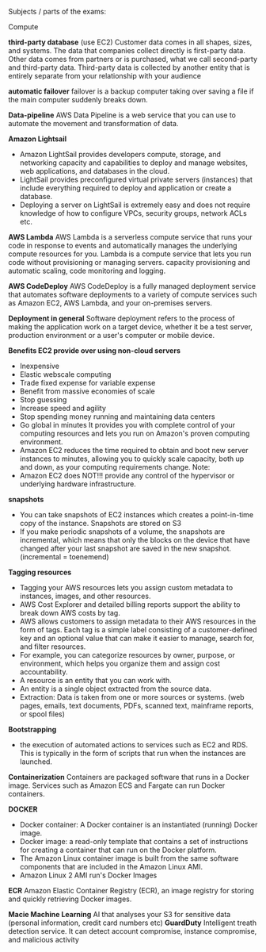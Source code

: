 Subjects / parts of the exams:

Compute 

**third-party database**  (use EC2) 
Customer data comes in all shapes, sizes, and systems. 
The data that companies collect directly is first-party data. 
Other data comes from partners or is purchased, what we call second-party and third-party data.
Third-party data is collected by another entity that is entirely separate from your relationship with your audience

**automatic failover** failover is a backup computer taking over saving a file if the main computer suddenly breaks down.

**Data-pipeline**
AWS Data Pipeline is a web service that you can use to automate the movement and transformation of data.

**Amazon Lightsail**
- Amazon LightSail provides developers compute, storage, and networking capacity and capabilities to deploy and manage websites, web applications, and databases in the cloud.
- LightSail provides preconfigured virtual private servers (instances) that include everything required to deploy and application or create a database.
- Deploying a server on LightSail is extremely easy and does not require knowledge of how to configure VPCs, security groups, network ACLs etc.

**AWS Lambda**
AWS Lambda is a serverless compute service that runs your code in response to events and automatically manages the underlying compute resources for you. Lambda is a compute service that lets you run code without provisioning or managing servers. 
capacity provisioning and automatic scaling, code monitoring and logging.

**AWS CodeDeploy** 
AWS CodeDeploy is a fully managed deployment service that automates software deployments to a variety of compute services such as Amazon EC2, AWS Lambda, and your on-premises servers. 

**Deployment in general**
Software deployment refers to the process of making the application work on a target device, whether it be a test server, production environment or a user's computer or mobile device.

**Benefits EC2 provide over using non-cloud servers**
- Inexpensive
- Elastic webscale computing
- Trade fixed expense for variable expense 
- Benefit from massive economies of scale
- Stop guessing 
- Increase speed and agility
- Stop spending money running and maintaining data centers
- Go global in minutes
It provides you with complete control of your computing resources and lets you run on Amazon's proven computing environment.
- Amazon EC2 reduces the time required to obtain and boot new server instances to minutes, allowing you to quickly scale capacity, both up and down, as your computing requirements change.
Note:
- Amazon EC2 does NOT!!! provide any control of the hypervisor or underlying hardware infrastructure.

**snapshots**
- You can take snapshots of EC2 instances which creates a point-in-time copy of the instance. Snapshots are stored on S3
- If you make periodic snapshots of a volume, the snapshots are incremental, which means that only the blocks on the device that have changed after your last snapshot are saved in the new snapshot. (incremental = toenemend)

**Tagging resources**
- Tagging your AWS resources lets you assign custom metadata to instances, images, and other resources. 
- AWS Cost Explorer and detailed billing reports support the ability to break down AWS costs by tag.
- AWS allows customers to assign metadata to their AWS resources in the form of tags. Each tag is a simple label consisting of a customer-defined key and an optional value that can make it easier to manage, search for, and filter resources.
- For example, you can categorize resources by owner, purpose, or environment, which helps you organize them and assign cost accountability.
- A resource is an entity that you can work with.
- An entity is a single object extracted from the source data.
- Extraction: Data is taken from one or more sources or systems. (web pages, emails, text documents, PDFs, scanned text, mainframe reports, or spool files)

**Bootstrapping**
- the execution of automated actions to services such as EC2 and RDS. This is typically in the form of scripts that run when the instances are launched.

**Containerization**
Containers are packaged software that runs in a Docker image. Services such as Amazon ECS and Fargate can run Docker containers.

**DOCKER** 
- Docker container: A Docker container is an instantiated (running) Docker image.
- Docker image: a read-only template that contains a set of instructions for creating a container that can run on the Docker platform.
- The Amazon Linux container image is built from the same software components that are included in the Amazon Linux AMI.
- Amazon Linux 2 AMI run's Docker Images

**ECR** Amazon Elastic Container Registry (ECR), an image registry for storing and quickly retrieving Docker images.

















**Macie Machine Learning** 
AI that analyses your S3 for sensitive data (personal information, credit card numbers etc)
**GuardDuty** 
Intelligent treath detection service. It can detect account compromise, instance compromise, and malicious activity


